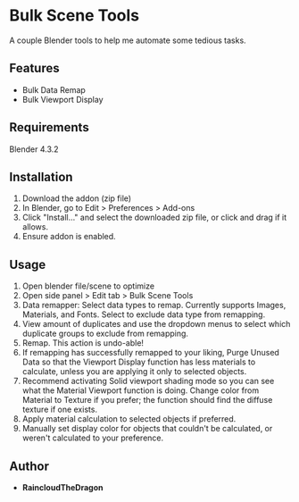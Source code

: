 # Bulk Scene Tools

A couple Blender tools to help me automate some tedious tasks.

## Features

- Bulk Data Remap
- Bulk Viewport Display

## Requirements

Blender 4.3.2

## Installation

1. Download the addon (zip file)
2. In Blender, go to Edit > Preferences > Add-ons
3. Click "Install..." and select the downloaded zip file, or click and drag if it allows.
4. Ensure addon is enabled.

## Usage

1. Open blender file/scene to optimize
2. Open side panel > Edit tab > Bulk Scene Tools
3. Data remapper: Select data types to remap. Currently supports Images, Materials, and Fonts. Select to exclude data type from remapping.
4. View amount of duplicates and use the dropdown menus to select which duplicate groups to exclude from remapping.
5. Remap. This action is undo-able!
6. If remapping has successfully remapped to your liking, Purge Unused Data so that the Viewport Display function has less materials to calculate, unless you are applying it only to selected objects.
7. Recommend activating Solid viewport shading mode so you can see what the Material Viewport function is doing. Change color from Material to Texture if you prefer; the function should find the diffuse texture if one exists.
8. Apply material calculation to selected objects if preferred.
9. Manually set display color for objects that couldn't be calculated, or weren't calculated to your preference.

## Author

- **RaincloudTheDragon**